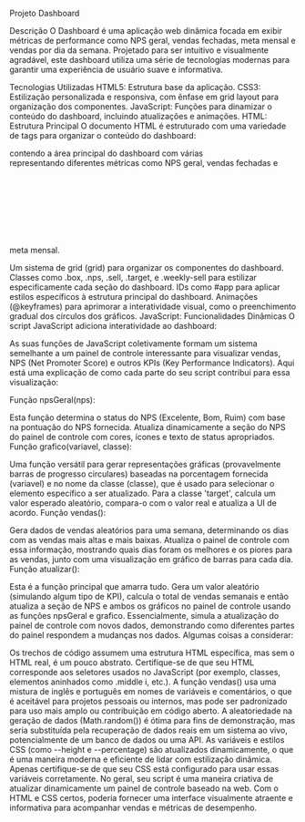Projeto Dashboard

Descrição
O Dashboard é uma aplicação web dinâmica focada em exibir métricas de performance como NPS geral, vendas fechadas, meta mensal e vendas por dia da semana. Projetado para ser intuitivo e visualmente agradável, este dashboard utiliza uma série de tecnologias modernas para garantir uma experiência de usuário suave e informativa.

Tecnologias Utilizadas
HTML5: Estrutura base da aplicação.
CSS3: Estilização personalizada e responsiva, com ênfase em grid layout para organização dos componentes.
JavaScript: Funções para dinamizar o conteúdo do dashboard, incluindo atualizações e animações.
HTML: Estrutura Principal
O documento HTML é estruturado com uma variedade de tags para organizar o conteúdo do dashboard:

<main> contendo a área principal do dashboard com várias <div> representando diferentes métricas como NPS geral, vendas fechadas e meta mensal.
<svg> e <circle> para gráficos de vendas e metas, utilizando gradientes lineares para uma visualização atraente.
<button> para ação de atualizar as informações exibidas.
CSS: Estilização e Layout
Com um foco na responsividade e na estética moderna, o arquivo CSS define:

Um sistema de grid (grid) para organizar os componentes do dashboard.
Classes como .box, .nps, .sell, .target, e .weekly-sell para estilizar especificamente cada seção do dashboard.
IDs como #app para aplicar estilos específicos à estrutura principal do dashboard.
Animações (@keyframes) para aprimorar a interatividade visual, como o preenchimento gradual dos círculos dos gráficos.
JavaScript: Funcionalidades Dinâmicas
O script JavaScript adiciona interatividade ao dashboard:

As suas funções de JavaScript coletivamente formam um sistema semelhante a um painel de controle interessante para visualizar vendas, NPS (Net Promoter Score) e outros KPIs (Key Performance Indicators). Aqui está uma explicação de como cada parte do seu script contribui para essa visualização:

Função npsGeral(nps):

Esta função determina o status do NPS (Excelente, Bom, Ruim) com base na pontuação do NPS fornecida.
Atualiza dinamicamente a seção do NPS do painel de controle com cores, ícones e texto de status apropriados.
Função grafico(variavel, classe):

Uma função versátil para gerar representações gráficas (provavelmente barras de progresso circulares) baseadas na porcentagem fornecida (variavel) e no nome da classe (classe), que é usado para selecionar o elemento específico a ser atualizado.
Para a classe 'target', calcula um valor esperado aleatório, compara-o com o valor real e atualiza a UI de acordo.
Função vendas():

Gera dados de vendas aleatórios para uma semana, determinando os dias com as vendas mais altas e mais baixas.
Atualiza o painel de controle com essa informação, mostrando quais dias foram os melhores e os piores para as vendas, junto com uma visualização em gráfico de barras para cada dia.
Função atualizar():

Esta é a função principal que amarra tudo. Gera um valor aleatório (simulando algum tipo de KPI), calcula o total de vendas semanais e então atualiza a seção de NPS e ambos os gráficos no painel de controle usando as funções npsGeral e grafico.
Essencialmente, simula a atualização do painel de controle com novos dados, demonstrando como diferentes partes do painel respondem a mudanças nos dados.
Algumas coisas a considerar:

Os trechos de código assumem uma estrutura HTML específica, mas sem o HTML real, é um pouco abstrato. Certifique-se de que seu HTML corresponde aos seletores usados no JavaScript (por exemplo, classes, elementos aninhados como .middle i, etc.).
A função vendas() usa uma mistura de inglês e português em nomes de variáveis e comentários, o que é aceitável para projetos pessoais ou internos, mas pode ser padronizado para uso mais amplo ou contribuição em código aberto.
A aleatoriedade na geração de dados (Math.random()) é ótima para fins de demonstração, mas seria substituída pela recuperação de dados reais em um sistema ao vivo, potencialmente de um banco de dados ou uma API.
As variáveis e estilos CSS (como --height e --percentage) são atualizados dinamicamente, o que é uma maneira moderna e eficiente de lidar com estilização dinâmica. Apenas certifique-se de que seu CSS está configurado para usar essas variáveis corretamente.
No geral, seu script é uma maneira criativa de atualizar dinamicamente um painel de controle baseado na web. Com o HTML e CSS certos, poderia fornecer uma interface visualmente atraente e informativa para acompanhar vendas e métricas de desempenho.